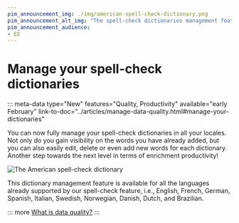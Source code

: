 ```yaml
---
pim_announcement_img: ./img/american-spell-check-dictionary.png
pim_announcement_alt_img: "The spell-check dictionaries management feature"
pim_announcement_audience:
- EE
---
```


# Manage your spell-check dictionaries
::: meta-data type="New" features="Quality, Productivity" available="early February" link-to-doc="../articles/manage-data-quality.html#manage-your-dictionaries"

You can now fully manage your spell-check dictionaries in all your locales. Not only do you gain visibility on the words you have already added, but you can also easily edit, delete or even add new words for each dictionary. Another step towards the next level in terms of enrichment productivity!

![The American spell-check dictionary](../img/american-spell-check-dictionary.png)

This dictionary management feature is available for all the languages already supported by our spell-check feature, i.e., English, French, German, Spanish, Italian, Swedish, Norwegian, Danish, Dutch, and Brazilian.

::: more
[What is data quality?](../articles/understand-data-quality.html)
:::

